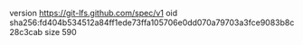 version https://git-lfs.github.com/spec/v1
oid sha256:fd404b534512a84ff1ede73ffa105706e0dd070a79703a3fce9083b8c28c3cab
size 590
